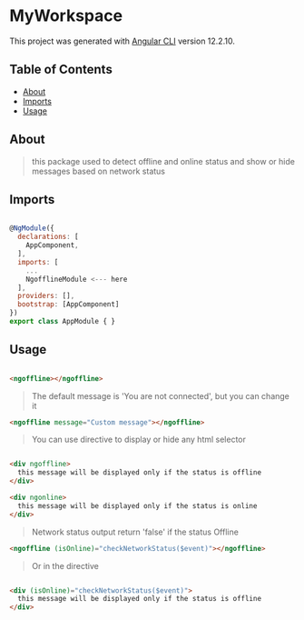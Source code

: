 # MyWorkspace

This project was generated with [Angular CLI](https://github.com/angular/angular-cli) version 12.2.10.

## Table of Contents

- [About](#About)
- [Imports](#Imports)
- [Usage](#Usage)

## About
> this package used to detect offline and online status and show or hide messages based on network status 
## Imports 

```js

@NgModule({
  declarations: [
    AppComponent,
  ],
  imports: [
    ...
    NgofflineModule <--- here
  ],
  providers: [],
  bootstrap: [AppComponent]
})
export class AppModule { }


```

## Usage

```html

<ngoffline></ngoffline>

```
> The default message is 'You are not connected', but you can change it

```html
<ngoffline message="Custom message"></ngoffline>

```
> You can use directive to display or hide any html selector 

```html

<div ngoffline>
  this message will be displayed only if the status is offline
</div>

<div ngonline>
  this message will be displayed only if the status is online
</div>

```
> Network status output return 'false' if the status Offline

```html
<ngoffline (isOnline)="checkNetworkStatus($event)"></ngoffline>

```
> Or in the directive

```html

<div (isOnline)="checkNetworkStatus($event)">
  this message will be displayed only if the status is offline
</div>

```
